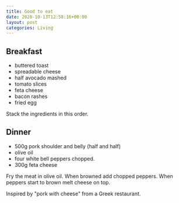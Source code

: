 ```yaml
---
title: Good to eat
date: 2020-10-13T12:58:16+00:00
layout: post
categories: Living
---
```

## Breakfast

  * buttered toast
  * spreadable cheese
  * half avocado mashed
  * tomato slices
  * feta cheese
  * bacon rashes
  * fried egg

Stack the ingredients in this order.

## Dinner

  * 500g pork shoulder and belly (half and half)
  * olive oil
  * four white bell peppers chopped.
  * 300g feta cheese

Fry the meat in olive oil. When browned add chopped peppers. When peppers start to brown melt cheese on top. 

Inspired by "pork with cheese" from a Greek restaurant.